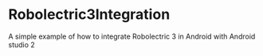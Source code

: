 # Robolectric3Integration
A simple example of how to integrate Robolectric 3 in Android with Android studio 2
